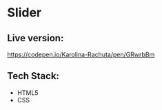 # Slider

## Live version:
https://codepen.io/Karolina-Rachuta/pen/GRwrbBm

## Tech Stack:
- HTML5
- CSS

